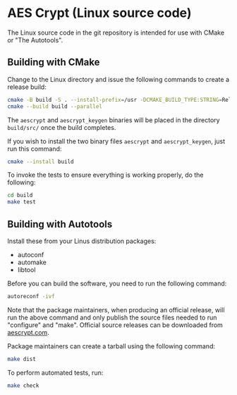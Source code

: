 # AES Crypt (Linux source code)

The Linux source code in the git repository is intended for use with CMake or
"The Autotools".

## Building with CMake

Change to the Linux directory and issue the following commands to create
a release build:

```bash
cmake -B build -S . --install-prefix=/usr -DCMAKE_BUILD_TYPE:STRING=Release
cmake --build build --parallel
```

The `aescrypt` and `aescrypt_keygen` binaries will be placed in the directory
`build/src/` once the build completes.

If you wish to install the two binary files `aescrypt` and `aescrypt_keygen`,
just run this command:

```bash
cmake --install build
```

To invoke the tests to ensure everything is working properly, do the following:

```bash
cd build
make test
```

## Building with Autotools

Install these from your Linus distribution packages:

* autoconf
* automake
* libtool

Before you can build the software, you need to run the
following command:

```bash
autoreconf -ivf
```

Note that the package maintainers, when producing an official release,
will run the above command and only publish the source files needed
to run "configure" and "make".  Official source releases can be downloaded
from [aescrypt.com](https://www.aescrypt.com/download/).

Package maintainers can create a tarball using the following command:

```bash
make dist
```

To perform automated tests, run:

```bash
make check
```
